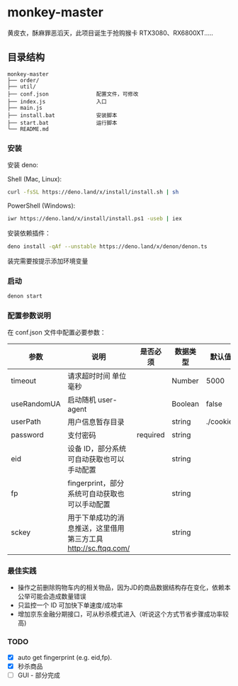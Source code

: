 # monkey-master

黄皮衣，酥麻罪恶滔天，此项目诞生于抢购猴卡 RTX3080、RX6800XT.....

## 目录结构

```text
monkey-master
├── order/
├── util/                  
├── conf.json               配置文件，可修改
├── index.js                入口
├── main.js                 
├── install.bat             安装脚本
├── start.bat               运行脚本
└── README.md
```

### 安装

安装 deno:

Shell (Mac, Linux):

```bash
curl -fsSL https://deno.land/x/install/install.sh | sh
```

PowerShell (Windows):

```bash
iwr https://deno.land/x/install/install.ps1 -useb | iex
```

安装依赖插件：

```bash
deno install -qAf --unstable https://deno.land/x/denon/denon.ts
```

装完需要按提示添加环境变量

### 启动

```bash
denon start
```

### 配置参数说明

在 conf.json 文件中配置必要参数：

| 参数        | 说明                                                           | 是否必须 | 数据类型 | 默认值    |
| ----------- | -------------------------------------------------------------- | -------- | -------- | --------- |
| timeout     | 请求超时时间 单位毫秒                                          |          | Number   | 5000      |
| useRandomUA | 启动随机 user-agent                                            |          | Boolean  | false     |
| userPath    | 用户信息暂存目录                                               |          | string   | ./cookie/ |
| password    | 支付密码                                                       | required | string   |           |
| eid         | 设备 ID，部分系统可自动获取也可以手动配置                      |          | string   |           |
| fp          | fingerprint，部分系统可自动获取也可以手动配置                  |          | string   |           |
| sckey       | 用于下单成功的消息推送，这里借用第三方工具 http://sc.ftqq.com/ |          | string   |           |

### 最佳实践

- 操作之前删除购物车内的相关物品，因为JD的商品数据结构存在变化，依赖本公举可能会造成数量错误
- 只监控一个 ID 可加快下单速度/成功率
- 增加京东金融分期接口，可从秒杀模式进入（听说这个方式节省步骤成功率较高)

### TODO

- [x] auto get fingerprint (e.g. eid,fp).
- [x] 秒杀商品
- [ ] GUI - 部分完成
